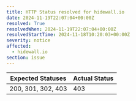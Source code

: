 ```yaml
---
title: HTTP Status resolved for hidewall.io
date: 2024-11-19T22:07:04+00:00Z
resolved: True
resolvedWhen: 2024-11-19T22:07:04+00:00Z
resolvedStartTime: 2024-11-18T10:20:03+00:00Z
severity: notice
affected:
  - hidewall.io
section: issue
---
```


| Expected Statuses | Actual Status  |
|-------------------|----------------|
| 200, 301, 302, 403 | 403 |
